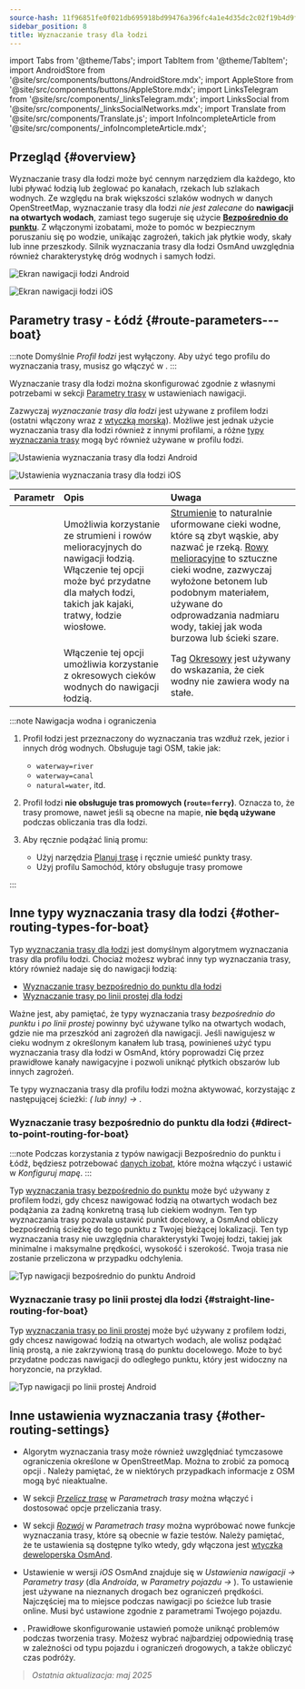 ```yaml
---
source-hash: 11f96851fe0f021db695918bd99476a396fc4a1e4d35dc2c02f19b4d9f965751
sidebar_position: 8
title: Wyznaczanie trasy dla łodzi
---
```

import Tabs from '@theme/Tabs';
import TabItem from '@theme/TabItem';
import AndroidStore from '@site/src/components/buttons/AndroidStore.mdx';
import AppleStore from '@site/src/components/buttons/AppleStore.mdx';
import LinksTelegram from '@site/src/components/_linksTelegram.mdx';
import LinksSocial from '@site/src/components/_linksSocialNetworks.mdx';
import Translate from '@site/src/components/Translate.js';
import InfoIncompleteArticle from '@site/src/components/_infoIncompleteArticle.mdx';

## Przegląd {#overview}

Wyznaczanie trasy dla łodzi może być cennym narzędziem dla każdego, kto lubi pływać łodzią lub żeglować po kanałach, rzekach lub szlakach wodnych. Ze względu na brak większości szlaków wodnych w danych OpenStreetMap, wyznaczanie trasy dla łodzi *nie jest zalecane* do **nawigacji na otwartych wodach**, zamiast tego sugeruje się użycie **[Bezpośrednio do punktu](#direct-to-point-routing-for-boat)**. Z włączonymi izobatami, może to pomóc w bezpiecznym poruszaniu się po wodzie, unikając zagrożeń, takich jak płytkie wody, skały lub inne przeszkody. Silnik wyznaczania trasy dla łodzi OsmAnd uwzględnia również charakterystykę dróg wodnych i samych łodzi.

<Tabs groupId="operating-systems">

<TabItem value="android" label="Android">

![Ekran nawigacji łodzi Android](@site/static/img/navigation/boat/boat_navigation_android.png)

</TabItem>

<TabItem value="ios" label="iOS">

![Ekran nawigacji łodzi iOS](@site/static/img/navigation/boat/boat_navigation_ios.png)

</TabItem>

</Tabs>

## Parametry trasy - Łódź {#route-parameters---boat}

:::note
Domyślnie *Profil łodzi* jest wyłączony. Aby użyć tego profilu do wyznaczania trasy, musisz go włączyć w *<Translate android="true" ids="shared_string_menu,shared_string_settings,application_profiles"/>*.
:::

Wyznaczanie trasy dla łodzi można skonfigurować zgodnie z własnymi potrzebami w sekcji [Parametry trasy](../../navigation/guidance/navigation-settings.md#route-parameters) w ustawieniach nawigacji.

Zazwyczaj *wyznaczanie trasy dla łodzi* jest używane z profilem łodzi (ostatni włączony wraz z [wtyczką morską](../../plugins/nautical-charts.md)). Możliwe jest jednak użycie wyznaczania trasy dla łodzi również z innymi profilami, a różne [typy wyznaczania trasy](#other-routing-types-for-boat) mogą być również używane w profilu łodzi.

<Tabs groupId="operating-systems">

<TabItem value="android" label="Android">

![Ustawienia wyznaczania trasy dla łodzi Android](@site/static/img/navigation/routing/boat_routing_andr.png)

</TabItem>

<TabItem value="ios" label="iOS">

![Ustawienia wyznaczania trasy dla łodzi iOS](@site/static/img/navigation/routing/boat_routing_ios.png)

</TabItem>

</Tabs>

| Parametr | Opis | Uwaga |
|:------------|:---------------|:---------------|
| *<Translate android="true" ids="routing_attr_allow_streams_name"/>* | Umożliwia korzystanie ze strumieni i rowów melioracyjnych do nawigacji łodzią. Włączenie tej opcji może być przydatne dla małych łodzi, takich jak kajaki, tratwy, łodzie wiosłowe. | [Strumienie](https://wiki.openstreetmap.org/wiki/Tag:waterway%3Dstream) to naturalnie uformowane cieki wodne, które są zbyt wąskie, aby nazwać je rzeką. [Rowy melioracyjne](https://wiki.openstreetmap.org/wiki/Tag:waterway%3Ddrain) to sztuczne cieki wodne, zazwyczaj wyłożone betonem lub podobnym materiałem, używane do odprowadzania nadmiaru wody, takiej jak woda burzowa lub ścieki szare. |
| *<Translate android="true" ids="routing_attr_allow_intermittent_name"/>* | Włączenie tej opcji umożliwia korzystanie z okresowych cieków wodnych do nawigacji łodzią. | Tag [Okresowy](https://wiki.openstreetmap.org/wiki/Key:intermittent) jest używany do wskazania, że ciek wodny nie zawiera wody na stałe. |

:::note Nawigacja wodna i ograniczenia

1. Profil łodzi jest przeznaczony do wyznaczania tras wzdłuż rzek, jezior i innych dróg wodnych. Obsługuje tagi OSM, takie jak:
    - `waterway=river`
    - `waterway=canal`
    - `natural=water`, itd.

2. Profil łodzi **nie obsługuje tras promowych (`route=ferry`)**. Oznacza to, że trasy promowe, nawet jeśli są obecne na mapie, **nie będą używane** podczas obliczania tras dla łodzi.

3. Aby ręcznie podążać linią promu:

    - Użyj narzędzia [Planuj trasę](../../plan-route/create-route.md) i ręcznie umieść punkty trasy.
    - Użyj profilu Samochód, który obsługuje trasy promowe

:::

## Inne typy wyznaczania trasy dla łodzi {#other-routing-types-for-boat}

Typ [wyznaczania trasy dla łodzi](#route-parameters---boat) jest domyślnym algorytmem wyznaczania trasy dla profilu łodzi. Chociaż możesz wybrać inny typ wyznaczania trasy, który również nadaje się do nawigacji łodzią:

- [Wyznaczanie trasy bezpośrednio do punktu dla łodzi](./boat-navigation.md#direct-to-point-routing-for-boat)
- [Wyznaczanie trasy po linii prostej dla łodzi](./boat-navigation.md#straight-line-routing-for-boat)

Ważne jest, aby pamiętać, że typy wyznaczania trasy *bezpośrednio do punktu* i *po linii prostej* powinny być używane tylko na otwartych wodach, gdzie nie ma przeszkód ani zagrożeń dla nawigacji. Jeśli nawigujesz w cieku wodnym z określonym kanałem lub trasą, powinieneś użyć typu wyznaczania trasy dla łodzi w OsmAnd, który poprowadzi Cię przez prawidłowe kanały nawigacyjne i pozwoli uniknąć płytkich obszarów lub innych zagrożeń.

Te typy wyznaczania trasy dla profilu łodzi można aktywować, korzystając z następującej ścieżki: *<Translate android="true" ids="shared_string_menu,shared_string_settings,configure_profile"/> (<Translate android="true" ids="app_mode_boat"/> lub inny) → <Translate android="true" ids="routing_settings_2,nav_type_hint"/>*.

### Wyznaczanie trasy bezpośrednio do punktu dla łodzi {#direct-to-point-routing-for-boat}

:::note
Podczas korzystania z typów nawigacji Bezpośrednio do punktu i Łódź, będziesz potrzebować [danych izobat](../../plugins/nautical-charts.md#nautical-map-style), które można włączyć i ustawić w *Konfiguruj mapę*.
:::

Typ [wyznaczania trasy bezpośrednio do punktu](./direct-to-point-routing.md) może być używany z profilem łodzi, gdy chcesz nawigować łodzią na otwartych wodach bez podążania za żadną konkretną trasą lub ciekiem wodnym. Ten typ wyznaczania trasy pozwala ustawić punkt docelowy, a OsmAnd obliczy bezpośrednią ścieżkę do tego punktu z Twojej bieżącej lokalizacji. Ten typ wyznaczania trasy nie uwzględnia charakterystyki Twojej łodzi, takiej jak minimalne i maksymalne prędkości, wysokość i szerokość. Twoja trasa nie zostanie przeliczona w przypadku odchylenia.

![Typ nawigacji bezpośrednio do punktu Android](@site/static/img/navigation/boat/direct_navigation_type_android.png)

### Wyznaczanie trasy po linii prostej dla łodzi {#straight-line-routing-for-boat}

Typ [wyznaczania trasy po linii prostej](./straight-line-routing) może być używany z profilem łodzi, gdy chcesz nawigować łodzią na otwartych wodach, ale wolisz podążać linią prostą, a nie zakrzywioną trasą do punktu docelowego. Może to być przydatne podczas nawigacji do odległego punktu, który jest widoczny na horyzoncie, na przykład.

![Typ nawigacji po linii prostej Android](@site/static/img/navigation/boat/straight_navigation_type_android.png)

## Inne ustawienia wyznaczania trasy {#other-routing-settings}

- Algorytm wyznaczania trasy może również uwzględniać tymczasowe ograniczenia określone w OpenStreetMap. Można to zrobić za pomocą opcji *[<Translate android="true" ids="temporary_conditional_routing"/>](../routing/osmand-routing.md#consider-temporary-limitations)*. Należy pamiętać, że w niektórych przypadkach informacje z OSM mogą być nieaktualne.

- W sekcji [*Przelicz trasę*](../../navigation/guidance/navigation-settings.md#recalculate-route) w *Parametrach trasy* można włączyć i dostosować opcje przeliczania trasy.

- W sekcji [*Rozwój*](../guidance/navigation-settings.md#development-settings) w *Parametrach trasy* można wypróbować nowe funkcje wyznaczania trasy, które są obecnie w fazie testów. Należy pamiętać, że te ustawienia są dostępne tylko wtedy, gdy włączona jest [wtyczka deweloperska OsmAnd](../../plugins/development.md).

- Ustawienie *[<Translate ios="true" ids="road_speeds"/>](../guidance/navigation-settings.md#road-speeds)* w wersji *iOS* OsmAnd znajduje się w *Ustawienia nawigacji → Parametry trasy* (dla *Androida*, w *Parametry pojazdu → [<Translate android="true" ids="default_speed_setting_title"/>](../guidance/navigation-settings.md#default-speed--road-speeds)*). To ustawienie jest używane na nieznanych drogach bez ograniczeń prędkości. Najczęściej ma to miejsce podczas nawigacji po ścieżce lub trasie online. Musi być ustawione zgodnie z parametrami Twojego pojazdu.

- *[<Translate ios="true" ids="vehicle_parameters"/>](../guidance/navigation-settings.md#vehicle-parameters)*. Prawidłowe skonfigurowanie ustawień pomoże uniknąć problemów podczas tworzenia trasy. Możesz wybrać najbardziej odpowiednią trasę w zależności od typu pojazdu i ograniczeń drogowych, a także obliczyć czas podróży.

> *Ostatnia aktualizacja: maj 2025*